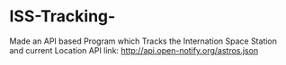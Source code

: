 # ISS-Tracking-
Made an API based Program which Tracks the Internation Space Station and current Location 
API link: http://api.open-notify.org/astros.json
